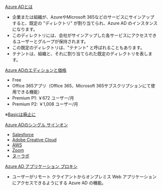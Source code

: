 [Azure ADとは](https://docs.microsoft.com/ja-jp/learn/modules/manage-users-and-groups-in-aad/2-create-aad)
- 企業または組織が、AzureやMicrosoft 365などのサービスにサインアップすると、既定の "ディレクトリ" が割り当てられ、Azure AD のインスタンスになります。 
- このディレクトリには、会社がサインアップした各サービスにアクセスできるユーザーとグループが保持されます。 
- この既定のディレクトリは、"テナント" と呼ばれることもあります。 
- テナントは、組織と、それに割り当てられた既定のディレクトリを表します。

[Azure ADのエディションと価格](https://azure.microsoft.com/ja-jp/pricing/details/active-directory/)
- Free
- Office 365アプリ（Office 365、Microsoft 365サブスクリプションにて使用できる機能）
- Premium P1: ￥672 ユーザー/月
- Premium P2: ￥1,008 ユーザー/月

※[Basicは廃止に](https://www.google.com/search?q=azure+ad+basic+%E5%BB%83%E6%AD%A2)

[Azure ADのシングル サインオン](https://docs.microsoft.com/ja-jp/azure/active-directory/saas-apps/tutorial-list)
- [Salesforce](https://docs.microsoft.com/ja-jp/azure/active-directory/saas-apps/salesforce-tutorial)
- [Adobe Creative Cloud](https://docs.microsoft.com/ja-jp/azure/active-directory/saas-apps/adobe-creative-cloud-tutorial)
- [AWS](https://docs.microsoft.com/ja-jp/azure/active-directory/saas-apps/amazon-web-service-tutorial)
- [Zoom](https://docs.microsoft.com/ja-jp/azure/active-directory/saas-apps/zoom-tutorial)
- [ヌーラボ](https://support.nulab.com/hc/ja/articles/360050198033-SAML%E8%AA%8D%E8%A8%BC-SSO-%E3%81%AE%E8%A8%AD%E5%AE%9A)

[Azure AD アプリケーション プロキシ](https://docs.microsoft.com/ja-jp/azure/active-directory/manage-apps/application-proxy)
- ユーザーがリモート クライアントからオンプレミス Web アプリケーションにアクセスできるようにする Azure AD の機能。

